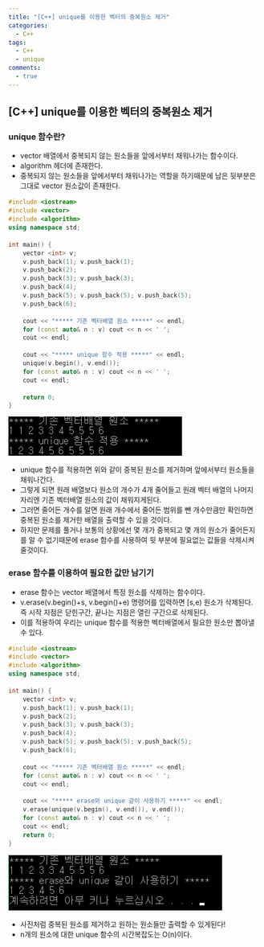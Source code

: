 ```yaml
---
title: "[C++] unique를 이용한 벡터의 중복원소 제거"
categories:
  - C++
tags:
  - C++
  - unique
comments:
  - true
---
```

## [C++] unique를 이용한 벡터의 중복원소 제거

### unique 함수란?
* vector 배열에서 중복되지 않는 원소들을 앞에서부터 채워나가는 함수이다.
* algorithm 헤더에 존재한다.
* 중복되지 않는 원소들을 앞에서부터 채워나가는 역할을 하기때문에 남은 뒷부분은 그대로 vector 원소값이 존재한다.

```cpp
#include <iostream>
#include <vector>
#include <algorithm>
using namespace std;

int main() {
	vector <int> v;
	v.push_back(1); v.push_back(1);
	v.push_back(2);
	v.push_back(3); v.push_back(3);
	v.push_back(4);
	v.push_back(5); v.push_back(5); v.push_back(5);
	v.push_back(6);

	cout << "***** 기존 벡터배열 원소 *****" << endl;
	for (const auto& n : v) cout << n << ' ';
	cout << endl;

	cout << "***** unique 함수 적용 *****" << endl;
	unique(v.begin(), v.end());
	for (const auto& n : v) cout << n << ' ';
	cout << endl;
	
	return 0;
}
```

![](/assets/img/Algorithm/201910101.png)

* unique 함수를 적용하면 위와 같이 중복된 원소를 제거하며 앞에서부터 원소들을 채워나간다. 
* 그렇게 되면 원래 배열보다 원소의 개수가 4개 줄어들고 원래 벡터 배열의 나머지 자리엔 기존 벡터배열 원소의 값이 채워지게된다.
* 그러면 줄어든 개수를 알면 원래 개수에서 줄어든 범위를 뺀 개수만큼만 확인하면 중복된 원소를 제거한 배열을 출력할 수 있을 것이다.
* 하지만 문제를 풀거나 보통의 상황에선 몇 개가 중복되고 몇 개의 원소가 줄어든지를 알 수 없기때문에 erase 함수를 사용하여 뒷 부분에 필요없는 값들을 삭제시켜 줄것이다.

### erase 함수를 이용하여 필요한 값만 남기기
* erase 함수는 vector 배열에서 특정 원소를 삭제하는 함수이다.
* v.erase(v.begin()+s, v.begin()+e) 명령어를 입력하면 [s,e) 원소가 삭제된다. 즉 시작 지점은 닫힌구간, 끝나는 지점은 열린 구간으로 삭제된다.
* 이를 적용하여 우리는 unique 함수를 적용한 벡터배열에서 필요한 원소만 뽑아낼 수 있다.

```cpp
#include <iostream>
#include <vector>
#include <algorithm>
using namespace std;

int main() {
	vector <int> v;
	v.push_back(1); v.push_back(1);
	v.push_back(2);
	v.push_back(3); v.push_back(3);
	v.push_back(4);
	v.push_back(5); v.push_back(5); v.push_back(5);
	v.push_back(6);

	cout << "***** 기존 벡터배열 원소 *****" << endl;
	for (const auto& n : v) cout << n << ' ';
	cout << endl;

	cout << "***** erase와 unique 같이 사용하기 *****" << endl;
	v.erase(unique(v.begin(), v.end()), v.end());
	for (const auto& n : v) cout << n << ' ';
	cout << endl;
	return 0;
}
```

![](/assets/img/Algorithm/201910102.png)

* 사진처럼 중복된 원소를 제거하고 원하는 원소들만 출력할 수 있게된다!
* n개의 원소에 대한 unique 함수의 시간복잡도는 O(n)이다.